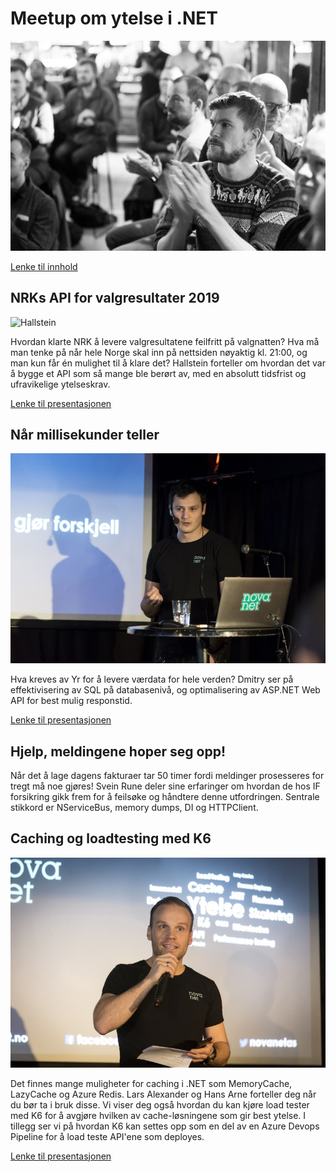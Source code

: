 # Meetup om ytelse i .NET

![Meetup](https://github.com/novanet/fagkvelder/blob/master/20200305/content/Novanet2020-21.jpg)

[Lenke til innhold](https://github.com/novanet/fagkvelder/tree/master/20200305/content)

## NRKs API for valgresultater 2019

![Hallstein](https://github.com/novanet/fagkvelder/blob/master/20200305/content/2020-19.jpg)

Hvordan klarte NRK å levere valgresultatene feilfritt på valgnatten? Hva må man tenke på når hele Norge skal inn på nettsiden nøyaktig kl. 21:00, og man kun får én mulighet til å klare det? Hallstein forteller om hvordan det var å bygge et API som så mange ble berørt av, med en absolutt tidsfrist og ufravikelige ytelseskrav.

[Lenke til presentasjonen](https://github.com/novanet/fagkvelder/tree/master/20200305/content/Valgresultater.pdf)


## Når millisekunder teller

![Dmitry](https://github.com/novanet/fagkvelder/blob/master/20200305/content/2020-24.jpg)

Hva kreves av Yr for å levere værdata for hele verden? Dmitry ser på effektivisering av SQL på databasenivå, og optimalisering av ASP.NET Web API for best mulig responstid.

[Lenke til presentasjonen](https://github.com/novanet/fagkvelder/tree/master/20200305/content/MillisekundeneTeller.pdf)

## Hjelp, meldingene hoper seg opp!

Når det å lage dagens fakturaer tar 50 timer fordi meldinger prosesseres for tregt må noe gjøres! Svein Rune deler sine erfaringer om hvordan de hos IF forsikring gikk frem for å feilsøke og håndtere denne utfordringen. Sentrale stikkord er NServiceBus, memory dumps, DI og HTTPClient.

## Caching og loadtesting med K6

![Hallstein](https://github.com/novanet/fagkvelder/blob/master/20200305/content/2020-12.jpg)

Det finnes mange muligheter for caching i .NET som MemoryCache, LazyCache og Azure Redis. Lars Alexander og Hans Arne forteller deg når du bør ta i bruk disse. Vi viser deg også hvordan du kan kjøre load tester med K6 for å avgjøre hvilken av cache-løsningene som gir best ytelse. I tillegg ser vi på hvordan K6 kan settes opp som en del av en Azure Devops Pipeline for å load teste API'ene som deployes.

[Lenke til presentasjonen](https://github.com/novanet/fagkvelder/tree/master/20200305/content/CachingK6.pdf)

